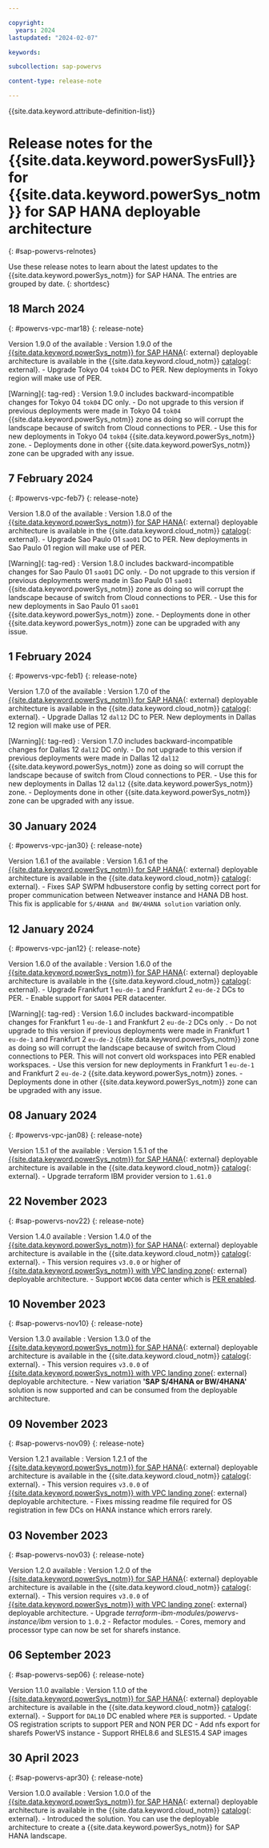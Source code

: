 ```yaml
---

copyright:
  years: 2024
lastupdated: "2024-02-07"

keywords:

subcollection: sap-powervs

content-type: release-note

---
```


{{site.data.keyword.attribute-definition-list}}

# Release notes for the {{site.data.keyword.powerSysFull}} for {{site.data.keyword.powerSys_notm}} for SAP HANA deployable architecture
{: #sap-powervs-relnotes}

Use these release notes to learn about the latest updates to the {{site.data.keyword.powerSys_notm}} for SAP HANA. The entries are grouped by date.
{: shortdesc}

## 18 March 2024
{: #powervs-vpc-mar18}
{: release-note}

Version 1.9.0 of the available
: Version 1.9.0 of the [{{site.data.keyword.powerSys_notm}} for SAP HANA](https://cloud.ibm.com/catalog/architecture/deploy-arch-ibm-pvs-sap-9aa6135e-75d5-467e-9f4a-ac2a21c069b8-global){: external} deployable architecture is available in the {{site.data.keyword.cloud_notm}} [catalog](/catalog#reference_architecture){: external}.
    - Upgrade Tokyo 04 `tok04` DC to PER. New deployments in Tokyo region will make use of PER.

[Warning]{: tag-red}
: Version 1.9.0 includes backward-incompatible changes for Tokyo 04 `tok04` DC only. 
    - Do not upgrade to this version if previous deployments were made in Tokyo 04 `tok04` {{site.data.keyword.powerSys_notm}} zone as doing so will corrupt the landscape because of switch from Cloud connections to PER.
    - Use this for new deployments in Tokyo 04 `tok04` {{site.data.keyword.powerSys_notm}} zone.
    - Deployments done in other {{site.data.keyword.powerSys_notm}} zone can be upgraded with any issue.

## 7 February 2024
{: #powervs-vpc-feb7}
{: release-note}

Version 1.8.0 of the available
: Version 1.8.0 of the [{{site.data.keyword.powerSys_notm}} for SAP HANA](https://cloud.ibm.com/catalog/architecture/deploy-arch-ibm-pvs-sap-9aa6135e-75d5-467e-9f4a-ac2a21c069b8-global){: external} deployable architecture is available in the {{site.data.keyword.cloud_notm}} [catalog](/catalog#reference_architecture){: external}.
    - Upgrade Sao Paulo 01 `sao01` DC to PER. New deployments in Sao Paulo 01 region will make use of PER.

[Warning]{: tag-red}
: Version 1.8.0 includes backward-incompatible changes for Sao Paulo 01 `sao01` DC only. 
    - Do not upgrade to this version if previous deployments were made in Sao Paulo 01 `sao01` {{site.data.keyword.powerSys_notm}} zone as doing so will corrupt the landscape because of switch from Cloud connections to PER.
    - Use this for new deployments in Sao Paulo 01 `sao01` {{site.data.keyword.powerSys_notm}} zone.
    - Deployments done in other {{site.data.keyword.powerSys_notm}} zone can be upgraded with any issue.


## 1 February 2024
{: #powervs-vpc-feb1}
{: release-note}

Version 1.7.0 of the available
: Version 1.7.0 of the [{{site.data.keyword.powerSys_notm}} for SAP HANA](https://cloud.ibm.com/catalog/architecture/deploy-arch-ibm-pvs-sap-9aa6135e-75d5-467e-9f4a-ac2a21c069b8-global){: external} deployable architecture is available in the {{site.data.keyword.cloud_notm}} [catalog](/catalog#reference_architecture){: external}.
    - Upgrade Dallas 12 `dal12` DC to PER. New deployments in Dallas 12 region will make use of PER.

[Warning]{: tag-red}
: Version 1.7.0 includes backward-incompatible changes for Dallas 12 `dal12` DC only. 
    - Do not upgrade to this version if previous deployments were made in Dallas 12 `dal12` {{site.data.keyword.powerSys_notm}} zone as doing so will corrupt the landscape because of switch from Cloud connections to PER.
    - Use this for new deployments in Dallas 12 `dal12` {{site.data.keyword.powerSys_notm}} zone.
    - Deployments done in other {{site.data.keyword.powerSys_notm}} zone can be upgraded with any issue.

## 30 January 2024
{: #powervs-vpc-jan30}
{: release-note}

Version 1.6.1 of the available
:   Version 1.6.1 of the [{{site.data.keyword.powerSys_notm}} for SAP HANA](https://cloud.ibm.com/catalog/architecture/deploy-arch-ibm-pvs-sap-9aa6135e-75d5-467e-9f4a-ac2a21c069b8-global){: external} deployable architecture is available in the {{site.data.keyword.cloud_notm}} [catalog](/catalog#reference_architecture){: external}.
    - Fixes SAP SWPM hdbuserstore config by setting correct port for proper communication between Netweaver instance and HANA DB host. This fix is applicable for `S/4HANA and BW/4HANA solution` variation only.


## 12 January 2024
{: #powervs-vpc-jan12}
{: release-note}

Version 1.6.0 of the available
:   Version 1.6.0 of the [{{site.data.keyword.powerSys_notm}} for SAP HANA](https://cloud.ibm.com/catalog/architecture/deploy-arch-ibm-pvs-sap-9aa6135e-75d5-467e-9f4a-ac2a21c069b8-global){: external} deployable architecture is available in the {{site.data.keyword.cloud_notm}} [catalog](/catalog#reference_architecture){: external}.
    - Upgrade Frankfurt 1 `eu-de-1` and Frankfurt 2 `eu-de-2` DCs to PER.
    - Enable support for `SAO04` PER datacenter.

[Warning]{: tag-red}
: Version 1.6.0 includes backward-incompatible changes for Frankfurt 1 `eu-de-1` and Frankfurt 2 `eu-de-2` DCs only . 
    - Do not upgrade to this version if previous deployments were made in Frankfurt 1 `eu-de-1` and Frankfurt 2 `eu-de-2` {{site.data.keyword.powerSys_notm}} zone as doing so will corrupt the landscape because of switch from Cloud connections to PER. This will not convert old workspaces into PER enabled workspaces.
    - Use this version for new deployments in Frankfurt 1 `eu-de-1` and Frankfurt 2 `eu-de-2` {{site.data.keyword.powerSys_notm}} zones.
    - Deployments done in other {{site.data.keyword.powerSys_notm}} zone can be upgraded with any issue.


## 08 January 2024
{: #powervs-vpc-jan08}
{: release-note}

Version 1.5.1 of the available
:   Version 1.5.1 of the [{{site.data.keyword.powerSys_notm}} for SAP HANA](https://cloud.ibm.com/catalog/architecture/deploy-arch-ibm-pvs-sap-9aa6135e-75d5-467e-9f4a-ac2a21c069b8-global){: external} deployable architecture is available in the {{site.data.keyword.cloud_notm}} [catalog](/catalog#reference_architecture){: external}.
    - Upgrade terraform IBM provider version to `1.61.0`


## 22 November 2023
{: #sap-powervs-nov22}
{: release-note}

Version 1.4.0 available
:   Version 1.4.0 of the [{{site.data.keyword.powerSys_notm}} for SAP HANA](https://cloud.ibm.com/catalog/architecture/deploy-arch-ibm-pvs-sap-9aa6135e-75d5-467e-9f4a-ac2a21c069b8-global){: external} deployable architecture is available in the {{site.data.keyword.cloud_notm}} [catalog](/catalog#reference_architecture){: external}.
    - This version requires `v3.0.0` or higher of [{{site.data.keyword.powerSys_notm}} with VPC landing zone](https://cloud.ibm.com/catalog/architecture/deploy-arch-ibm-pvs-inf-2dd486c7-b317-4aaa-907b-42671485ad96-global){: external} deployable architecture.
    - Support `WDC06` data center which is [PER enabled](/docs/power-iaas?topic=power-iaas-per).


## 10 November 2023
{: #sap-powervs-nov10}
{: release-note}

Version 1.3.0 available
:   Version 1.3.0 of the [{{site.data.keyword.powerSys_notm}} for SAP HANA](https://cloud.ibm.com/catalog/architecture/deploy-arch-ibm-pvs-sap-9aa6135e-75d5-467e-9f4a-ac2a21c069b8-global){: external} deployable architecture is available in the {{site.data.keyword.cloud_notm}} [catalog](/catalog#reference_architecture){: external}.
    - This version requires `v3.0.0` of [{{site.data.keyword.powerSys_notm}} with VPC landing zone](https://cloud.ibm.com/catalog/architecture/deploy-arch-ibm-pvs-inf-2dd486c7-b317-4aaa-907b-42671485ad96-global){: external} deployable architecture.
    - New variation **'SAP S/4HANA or BW/4HANA'** solution is now supported and can be consumed from the deployable architecture.


## 09 November 2023
{: #sap-powervs-nov09}
{: release-note}

Version 1.2.1 available
:   Version 1.2.1 of the [{{site.data.keyword.powerSys_notm}} for SAP HANA](https://cloud.ibm.com/catalog/architecture/deploy-arch-ibm-pvs-sap-9aa6135e-75d5-467e-9f4a-ac2a21c069b8-global){: external} deployable architecture is available in the {{site.data.keyword.cloud_notm}} [catalog](/catalog#reference_architecture){: external}.
    - This version requires `v3.0.0` of [{{site.data.keyword.powerSys_notm}} with VPC landing zone](https://cloud.ibm.com/catalog/architecture/deploy-arch-ibm-pvs-inf-2dd486c7-b317-4aaa-907b-42671485ad96-global){: external} deployable architecture.
    - Fixes missing readme file required for OS registration in few DCs on HANA instance which errors rarely.


## 03 November 2023
{: #sap-powervs-nov03}
{: release-note}

Version 1.2.0 available
:   Version 1.2.0 of the [{{site.data.keyword.powerSys_notm}} for SAP HANA](https://cloud.ibm.com/catalog/architecture/deploy-arch-ibm-pvs-sap-9aa6135e-75d5-467e-9f4a-ac2a21c069b8-global){: external} deployable architecture is available in the {{site.data.keyword.cloud_notm}} [catalog](/catalog#reference_architecture){: external}.
    - This version requires `v3.0.0` of [{{site.data.keyword.powerSys_notm}} with VPC landing zone](https://cloud.ibm.com/catalog/architecture/deploy-arch-ibm-pvs-inf-2dd486c7-b317-4aaa-907b-42671485ad96-global){: external} deployable architecture.
    - Upgrade *terraform-ibm-modules/powervs-instance/ibm* version to `1.0.2`
    - Refactor modules.
    - Cores, memory and processor type can now be set for sharefs instance.


## 06 September 2023
{: #sap-powervs-sep06}
{: release-note}

Version 1.1.0 available
:   Version 1.1.0 of the [{{site.data.keyword.powerSys_notm}} for SAP HANA](https://cloud.ibm.com/catalog/architecture/deploy-arch-ibm-pvs-sap-9aa6135e-75d5-467e-9f4a-ac2a21c069b8-global){: external} deployable architecture is available in the {{site.data.keyword.cloud_notm}} [catalog](/catalog#reference_architecture){: external}.
    - Support for `DAL10` DC enabled where `PER` is supported.
    - Update OS registration scripts to support PER and NON PER DC
    - Add nfs export for sharefs PowerVS instance
    - Support RHEL8.6 and SLES15.4 SAP images


## 30 April 2023
{: #sap-powervs-apr30}
{: release-note}

Version 1.0.0 available
:   Version 1.0.0 of the [{{site.data.keyword.powerSys_notm}} for SAP HANA](https://cloud.ibm.com/catalog/architecture/deploy-arch-ibm-pvs-sap-9aa6135e-75d5-467e-9f4a-ac2a21c069b8-global){: external} deployable architecture is available in the {{site.data.keyword.cloud_notm}} [catalog](/catalog#reference_architecture){: external}.
    - Introduced the solution. You can use the deployable architecture to create a {{site.data.keyword.powerSys_notm}} for SAP HANA landscape.
